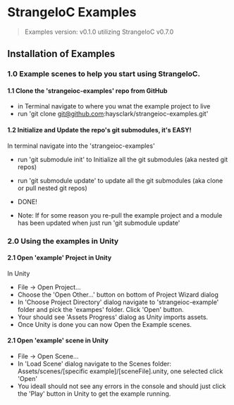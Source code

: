 # StrangeIoC Examples

> Examples version: v0.1.0 utilizing StrangeIoC v0.7.0

## Installation of Examples
### 1.0 Example scenes to help you start using StrangeIoC.
#### 1.1 Clone the 'strangeioc-examples' repo from GitHub

- in Terminal navigate to where you wnat the example project to live
- run 'git clone git@github.com:haysclark/strangeioc-examples.git'

#### 1.2 Initialize and Update the repo's git submodules, it's EASY!

In terminal navigate into the 'strangeioc-examples'

- run 'git submodule init' to Initialize all the git submodules (aka nested git repos)
- run 'git submodule update' to update all the git submodules (aka clone or pull nested git repos)
- DONE!

- Note: If for some reason you re-pull the example project and a module has been updated when just run 'git submodule update'

### 2.0 Using the examples in Unity
#### 2.1 Open 'example' Project in Unity

In Unity
  - File -> Open Project...
  - Choose the 'Open Other...' button on bottom of Project Wizard dialog
  - In 'Choose Project Directory' dialog navigate to 'strangeioc-example' folder and pick the 'exampes' folder. Click 'Open' button.
  - Your should see 'Assets Progress' dialog as Unity imports assets.
  - Once Unity is done you can now Open the Example scenes.

####  2.1 Open 'example' scene in Unity
  - File -> Open Scene...
  - In 'Load Scene' dialog navigate to the Scenes folder: Assets/scenes/[specific example]/[sceneFile].unity, one selected click 'Open'
  - You ideall should not see any errors in the console and should just click the 'Play' button in Unity to get the example running.



 
